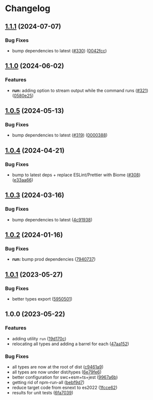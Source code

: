 # Changelog

## [1.1.1](https://github.com/aversini/node-cli/compare/run-v1.1.0...run-v1.1.1) (2024-07-07)


### Bug Fixes

* bump dependencies to latest ([#330](https://github.com/aversini/node-cli/issues/330)) ([0042fcc](https://github.com/aversini/node-cli/commit/0042fcc5ae686390b4425ca2282ac03844efb7ec))

## [1.1.0](https://github.com/aversini/node-cli/compare/run-v1.0.5...run-v1.1.0) (2024-06-02)


### Features

* **run:** adding option to stream output while the command runs ([#321](https://github.com/aversini/node-cli/issues/321)) ([0580e25](https://github.com/aversini/node-cli/commit/0580e25d4c6f5caa3cab12173c547525b17a3fd6))

## [1.0.5](https://github.com/aversini/node-cli/compare/run-v1.0.4...run-v1.0.5) (2024-05-13)


### Bug Fixes

* bump dependencies to latest ([#319](https://github.com/aversini/node-cli/issues/319)) ([0000388](https://github.com/aversini/node-cli/commit/0000388cfa973a86239e5b2e7976d3381286dd59))

## [1.0.4](https://github.com/aversini/node-cli/compare/run-v1.0.3...run-v1.0.4) (2024-04-21)


### Bug Fixes

* bump to latest deps + replace ESLint/Prettier with Biome ([#308](https://github.com/aversini/node-cli/issues/308)) ([e33aa66](https://github.com/aversini/node-cli/commit/e33aa66c0a1b95cc7fb9e10cdac2a60eefd309de))

## [1.0.3](https://github.com/aversini/node-cli/compare/run-v1.0.2...run-v1.0.3) (2024-03-16)


### Bug Fixes

* bump dependencies to latest ([4c91938](https://github.com/aversini/node-cli/commit/4c9193837c89d3aa9b4f82afa22e3f0668fdea6e))

## [1.0.2](https://github.com/aversini/node-cli/compare/run-v1.0.1...run-v1.0.2) (2024-01-16)


### Bug Fixes

* **run:** bump prod dependencies ([7940737](https://github.com/aversini/node-cli/commit/79407376e8eb33b7d564c41c8ed0d651175dbc2c))

## [1.0.1](https://github.com/aversini/node-cli/compare/run-v1.0.0...run-v1.0.1) (2023-05-27)


### Bug Fixes

* better types export ([5950501](https://github.com/aversini/node-cli/commit/5950501610b7fca4c1ce74411f429b5fbd6a5cff))

## 1.0.0 (2023-05-22)


### Features

* adding utility `run` ([19d170c](https://github.com/aversini/node-cli/commit/19d170cd53567a2fe30372e66ecd4c73d0849fa2))
* relocating all types and adding a barrel for each ([47aa152](https://github.com/aversini/node-cli/commit/47aa152c8f50e98a4e3525150d75d1f8ed58fe73))


### Bug Fixes

* all types are now at the root of dist ([c9461a9](https://github.com/aversini/node-cli/commit/c9461a9d91db8e3f77eedd7b03469b5f09e75a2e))
* all types are now under dist/types ([6e79fe6](https://github.com/aversini/node-cli/commit/6e79fe6a4d5dc0ce1d0c89580fcabd2752e8cfb2))
* better configuration for swc+esm+ts+jest ([9967a6b](https://github.com/aversini/node-cli/commit/9967a6b81ee942c462cf1222e8ed346bf4481cbe))
* getting rid of npm-run-all ([bebf9d7](https://github.com/aversini/node-cli/commit/bebf9d76a936d517f1551e814ceea210183dcc77))
* reduce target code from esnext to es2022 ([1fcce62](https://github.com/aversini/node-cli/commit/1fcce6215b91366b6d7264cebf5f95fda6cf00d4))
* results for unit tests ([6fa7039](https://github.com/aversini/node-cli/commit/6fa7039f9f964fd3447d94e77344cc21b269c3f6))
